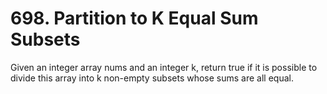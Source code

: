 # 698. Partition to K Equal Sum Subsets

Given an integer array nums and an integer k, return true if it is possible to divide this array into k non-empty subsets whose sums are all equal.
